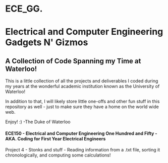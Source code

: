 # ECE_GG.
# Electrical and Computer Engineering Gadgets N' Gizmos 
## A Collection of Code Spanning my Time at Waterloo!

This is a little collection of all the projects and deliverables I coded during my years at the wonderful academic institution known as the University of Waterloo!

In addition to that, I will likely store little one-offs and other fun stuff in this repository as well - just to make sure they have a home on the world wide web.

Enjoy! :)
-The Duke of Waterloo

#### ECE150 - Electrical and Computer Engineering One Hundred and Fifty - AKA. Coding for First Year Electrical Engineers 

Project 4 - Stonks and stuff - Reading information from a .txt file, sorting it chronologically, and computing some calculations!

